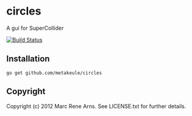 circles
===================

A gui for SuperCollider

[![Build Status](https://secure.travis-ci.org/metakeule/circles.png)](https://secure.travis-ci.org/metakeule/circles)



Installation
------------

    go get github.com/metakeule/circles


Copyright
----------

Copyright (c) 2012 Marc Rene Arns. See LICENSE.txt for
further details.

